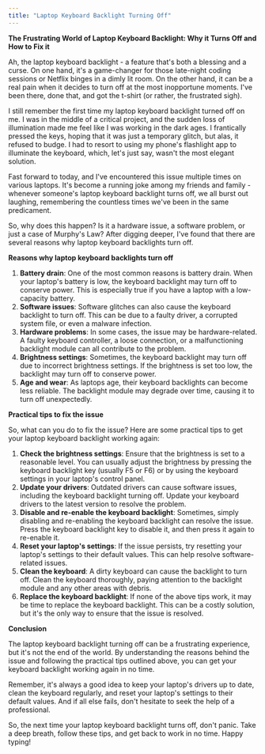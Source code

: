 ```yaml
---
title: "Laptop Keyboard Backlight Turning Off"
---
```


**The Frustrating World of Laptop Keyboard Backlight: Why it Turns Off and How to Fix it**

 Ah, the laptop keyboard backlight - a feature that's both a blessing and a curse. On one hand, it's a game-changer for those late-night coding sessions or Netflix binges in a dimly lit room. On the other hand, it can be a real pain when it decides to turn off at the most inopportune moments. I've been there, done that, and got the t-shirt (or rather, the frustrated sigh).

I still remember the first time my laptop keyboard backlight turned off on me. I was in the middle of a critical project, and the sudden loss of illumination made me feel like I was working in the dark ages. I frantically pressed the keys, hoping that it was just a temporary glitch, but alas, it refused to budge. I had to resort to using my phone's flashlight app to illuminate the keyboard, which, let's just say, wasn't the most elegant solution.

Fast forward to today, and I've encountered this issue multiple times on various laptops. It's become a running joke among my friends and family - whenever someone's laptop keyboard backlight turns off, we all burst out laughing, remembering the countless times we've been in the same predicament.

So, why does this happen? Is it a hardware issue, a software problem, or just a case of Murphy's Law? After digging deeper, I've found that there are several reasons why laptop keyboard backlights turn off.

**Reasons why laptop keyboard backlights turn off**

1. **Battery drain**: One of the most common reasons is battery drain. When your laptop's battery is low, the keyboard backlight may turn off to conserve power. This is especially true if you have a laptop with a low-capacity battery.
2. **Software issues**: Software glitches can also cause the keyboard backlight to turn off. This can be due to a faulty driver, a corrupted system file, or even a malware infection.
3. **Hardware problems**: In some cases, the issue may be hardware-related. A faulty keyboard controller, a loose connection, or a malfunctioning backlight module can all contribute to the problem.
4. **Brightness settings**: Sometimes, the keyboard backlight may turn off due to incorrect brightness settings. If the brightness is set too low, the backlight may turn off to conserve power.
5. **Age and wear**: As laptops age, their keyboard backlights can become less reliable. The backlight module may degrade over time, causing it to turn off unexpectedly.

**Practical tips to fix the issue**

So, what can you do to fix the issue? Here are some practical tips to get your laptop keyboard backlight working again:

1. **Check the brightness settings**: Ensure that the brightness is set to a reasonable level. You can usually adjust the brightness by pressing the keyboard backlight key (usually F5 or F6) or by using the keyboard settings in your laptop's control panel.
2. **Update your drivers**: Outdated drivers can cause software issues, including the keyboard backlight turning off. Update your keyboard drivers to the latest version to resolve the problem.
3. **Disable and re-enable the keyboard backlight**: Sometimes, simply disabling and re-enabling the keyboard backlight can resolve the issue. Press the keyboard backlight key to disable it, and then press it again to re-enable it.
4. **Reset your laptop's settings**: If the issue persists, try resetting your laptop's settings to their default values. This can help resolve software-related issues.
5. **Clean the keyboard**: A dirty keyboard can cause the backlight to turn off. Clean the keyboard thoroughly, paying attention to the backlight module and any other areas with debris.
6. **Replace the keyboard backlight**: If none of the above tips work, it may be time to replace the keyboard backlight. This can be a costly solution, but it's the only way to ensure that the issue is resolved.

**Conclusion**

The laptop keyboard backlight turning off can be a frustrating experience, but it's not the end of the world. By understanding the reasons behind the issue and following the practical tips outlined above, you can get your keyboard backlight working again in no time.

Remember, it's always a good idea to keep your laptop's drivers up to date, clean the keyboard regularly, and reset your laptop's settings to their default values. And if all else fails, don't hesitate to seek the help of a professional.

So, the next time your laptop keyboard backlight turns off, don't panic. Take a deep breath, follow these tips, and get back to work in no time. Happy typing!